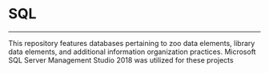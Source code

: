 # SQL
___
This repository features databases pertaining to zoo data elements, library data elements, and additional information organization practices. 
Microsoft SQL Server Management Studio 2018 was utilized for these projects
